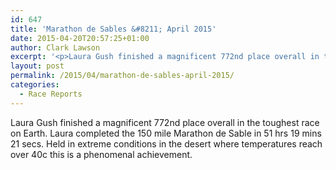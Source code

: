 ```yaml
---
id: 647
title: 'Marathon de Sables &#8211; April 2015'
date: 2015-04-20T20:57:25+01:00
author: Clark Lawson
excerpt: '<p>Laura Gush finished a magnificent 772nd place overall in the toughest race on Earth. Laura completed the 150 mile Marathon de Sable in 51 hrs 19 mins 21 secs. Held in extreme conditions in the desert where temperatures reach over 40c this is a phenomenal achievement.</p>'
layout: post
permalink: /2015/04/marathon-de-sables-april-2015/
categories:
  - Race Reports
---
```

Laura Gush finished a magnificent 772nd place overall in the toughest race on Earth. Laura completed the 150 mile Marathon de Sable in 51 hrs 19 mins 21 secs. Held in extreme conditions in the desert where temperatures reach over 40c this is a phenomenal achievement.
